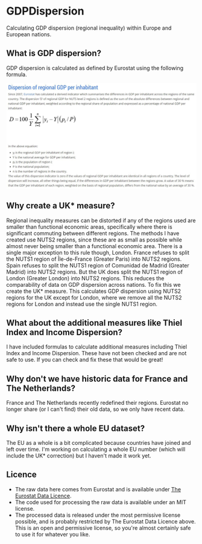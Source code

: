 # GDPDispersion
Calculating GDP dispersion (regional inequality) within Europe and European nations.

## What is GDP dispersion?
GDP dispersion is calculated as defined by Eurostat using the following formula.

![GDP dispersion formula](DispersionFormula.jpg)


## Why create a UK* measure?
Regional inequality measures can be distorted if any of the regions used are smaller than functional economic areas, specifically where there is significant commuting between different regions. The methods I have created use NUTS2 regions, since these are as small as possible while almost never being smaller than a functional economic area. There is a single major exception to this rule though, London. 
France refuses to split the NUTS1 region of Île-de-France (Greater Paris) into NUTS2 regions. Spain refuses to split the NUTS1 region of Comunidad de Madrid (Greater Madrid) into NUTS2 regions. But the UK does split the NUTS1 region of London (Greater London) into NUTS2 regions. This reduces the comparability of data on GDP dispersion across nations.
To fix this we create the UK* measure. This calculates GDP dispersion using NUTS2 regions for the UK except for London, where we remove all the NUTS2 regions for London and instead use the single NUTS1 region.

## What about the additional measures like Thiel Index and Income Dispersion?
I have included formulas to calculate additional measures including Thiel Index and Income Dispersion. These have not been checked and are not safe to use. If you can check and fix these that would be great!

## Why don't we have historic data for France and The Netherlands?
France and The Netherlands recently redefined their regions. Eurostat no longer share (or I can't find) their old data, so we only have recent data.

## Why isn't there a whole EU dataset?
The EU as a whole is a bit complicated because countries have joined and left over time. I'm working on calculating a whole EU number (which will include the UK* correction) but I haven't made it work yet.

## Licence
* The raw data here comes from Eurostat and is available under [The Eurostat Data Licence](https://ec.europa.eu/eurostat/about/policies/copyright).
* The code used for processing the raw data is available under an MIT license.
* The processed data is released under the most permissive license possible, and is probably restricted by The Eurostat Data Licence above. This is an open and permissive license, so you're almost certainly safe to use it for whatever you like.
